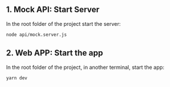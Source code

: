 ## 1. Mock API: Start Server

In the root folder of the project start the server:
```bash
node api/mock.server.js
```

## 2. Web APP: Start the app

In the root folder of the project, in another terminal, start the app:
```bash
yarn dev
```

